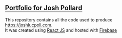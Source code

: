 ## [Portfolio for Josh Pollard](https://joshlucpoll.com)

This repository contains all the code used to produce https://joshlucpoll.com.  
It was created using [React JS](https://reactjs.org) and hosted with [Firebase](https://firebase.google.com)